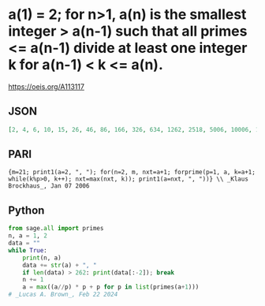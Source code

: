 # a\(1\) \= 2; for n\>1, a\(n\) is the smallest integer \> a\(n\-1\) such that all primes <\= a\(n\-1\) divide at least one integer k for a\(n\-1\) < k <\= a\(n\)\.
https://oeis.org/A113117
## JSON
```JSON
[2, 4, 6, 10, 15, 26, 46, 86, 166, 326, 634, 1262, 2518, 5006, 10006, 19946, 39874, 79738, 159398, 318778, 637502, 1274998, 2549978, 5099902, 10199786, 20399534, 40799062, 81598082, 163196134, 326392258, 652784498, 1305568942, 2611137838, 5222275634, 10444551254]
```
## PARI
```PARI
{m=21; print1(a=2, ", "); for(n=2, m, nxt=a+1; forprime(p=1, a, k=a+1; while(k%p>0, k++); nxt=max(nxt, k)); print1(a=nxt, ", "))} \\ _Klaus Brockhaus_, Jan 07 2006
```
## Python
```Python
from sage.all import primes
n, a = 1, 2
data = ""
while True:
    print(n, a)
    data += str(a) + ", "
    if len(data) > 262: print(data[:-2]); break
    n += 1
    a = max((a//p) * p + p for p in list(primes(a+1)))
# _Lucas A. Brown_, Feb 22 2024
```
